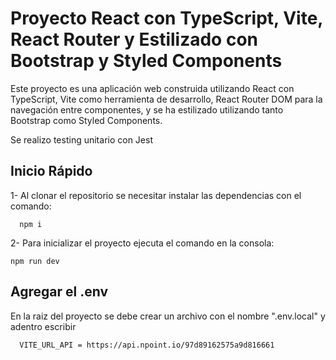 # Proyecto React con TypeScript, Vite, React Router y Estilizado con Bootstrap y Styled Components

Este proyecto es una aplicación web construida utilizando React con TypeScript, Vite como herramienta de desarrollo, React Router DOM para la navegación entre componentes, y se ha estilizado utilizando tanto Bootstrap como Styled Components.

Se realizo testing unitario con Jest

## Inicio Rápido
1- Al clonar el repositorio se necesitar instalar las dependencias con el comando: 
 ```
   npm i
```

2- Para inicializar el proyecto ejecuta el comando en la consola:



   ```
   npm run dev
```


## Agregar el .env

En la raiz del proyecto se debe crear un archivo con el nombre ".env.local" y adentro escribir 

 ```
   VITE_URL_API = https://api.npoint.io/97d89162575a9d816661
```



